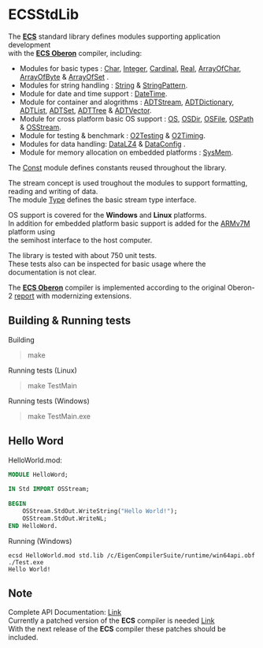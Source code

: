 # ECSStdLib

The **[ECS](https://ecs.openbrace.org/)** standard library defines modules supporting application development  
with the **[ECS Oberon](https://ecs.openbrace.org/manual/manualch7.html)** compiler, including:

 * Modules for basic types : [Char](https://tenko.github.io/ECSStdLib/src/Std.Char.mod.html), [Integer](https://tenko.github.io/ECSStdLib/src/Std.Integer.mod.html), [Cardinal](https://tenko.github.io/ECSStdLib/src/Std.Cardinal.mod.html), [Real](https://tenko.github.io/ECSStdLib/src/Std.Real.mod.html), [ArrayOfChar](https://tenko.github.io/ECSStdLib/src/Std.ArrayOfChar.mod.html), [ArrayOfByte](https://tenko.github.io/ECSStdLib/src/Std.ArrayOfByte.mod.html) & [ArrayOfSet](https://tenko.github.io/ECSStdLib/src/Std.ArrayOfSet.mod.html) .
 * Modules for string handling : [String](https://tenko.github.io/ECSStdLib/src/Std.String.mod.html) & [StringPattern](https://tenko.github.io/ECSStdLib/src/Std.StringPattern.mod.html).
 * Module for date and time support : [DateTime](https://tenko.github.io/ECSStdLib/src/Std.DateTime.mod.html).
 * Module for container and alogrithms : [ADTStream](https://tenko.github.io/ECSStdLib/src/Std.ADTStream.mod.html), [ADTDictionary](https://tenko.github.io/ECSStdLib/src/Std.ADTDictionary.mod.html), [ADTList](https://tenko.github.io/ECSStdLib/src/Std.ADTList.mod.html), [ADTSet](https://tenko.github.io/ECSStdLib/src/Std.ADTSet.mod.html), [ADTTree](https://tenko.github.io/ECSStdLib/src/Std.ADTTree.mod.html) & [ADTVector](https://tenko.github.io/ECSStdLib/src/Std.ADTVector.mod.html).
 * Module for cross platform basic OS support : [OS](https://tenko.github.io/ECSStdLib/src/Std.OS.mod.html), [OSDir](https://tenko.github.io/ECSStdLib/src/Std.OSDir.mod.html), [OSFile](https://tenko.github.io/ECSStdLib/src/Std.OSFile.mod.html), [OSPath](https://tenko.github.io/ECSStdLib/src/Std.OSPath.mod.html) & [OSStream](https://tenko.github.io/ECSStdLib/src/Std.OSStream.mod.html).
 * Module for testing & benchmark : [O2Testing](https://tenko.github.io/ECSStdLib/src/Std.O2Testing.mod.html) & [O2Timing](https://tenko.github.io/ECSStdLib/src/Std.O2Timing.mod.html).
 * Modules for data handling: [DataLZ4](https://tenko.github.io/ECSStdLib/src/Std.DataLZ4.mod.html) & [DataConfig](https://tenko.github.io/ECSStdLib/src/Std.DataConfig.mod.html) .
 * Module for memory allocation on embedded platforms : [SysMem](https://github.com/tenko/ECSStdLib/blob/main/src/Std.SysMem.mod).

The [Const](https://tenko.github.io/ECSStdLib/src/Std.Const.mod.html) module defines constants reused throughout the library.

The stream concept is used troughout the modules to support formatting, reading and writing of data.  
The module [Type](https://tenko.github.io/ECSStdLib/src/Std.Type.mod.html) defines the basic stream type interface. 

OS support is covered for the **Windows** and **Linux** platforms.  
In addition for embedded platform basic support is added for the [ARMv7M](https://github.com/tenko/ECSStdLib/blob/main/src/armv7mrun.asm) platform using  
the semihost interface to the host computer.

The library is tested with about 750 unit tests.  
These tests also can be inspected for basic usage where the documentation is not clear.  

The **[ECS Oberon](https://ecs.openbrace.org/manual/manualch7.html)** compiler is implemented according to the original
Oberon-2 [report](https://www.ssw.uni-linz.ac.at/Research/Papers/Oberon2.pdf) with modernizing extensions.

## Building & Running tests

Building

> make

Running tests (Linux)

> make TestMain

Running tests (Windows)

> make TestMain.exe

## Hello Word

HelloWorld.mod:

```modula-2
MODULE HelloWord;
 
IN Std IMPORT OSStream;
    
BEGIN
    OSStream.StdOut.WriteString("Hello World!");
    OSStream.StdOut.WriteNL;
END HelloWord.
```

Running (Windows)

```
ecsd HelloWorld.mod std.lib /c/EigenCompilerSuite/runtime/win64api.obf
./Test.exe
Hello World!
```

## Note

Complete API Documentation: [Link](https://tenko.github.io/ECSStdLib/)  
Currently a patched version of the **ECS** compiler is needed [Link](https://github.com/tenko/ECS)  
With the next release of the **ECS** compiler these patches should be included. 
